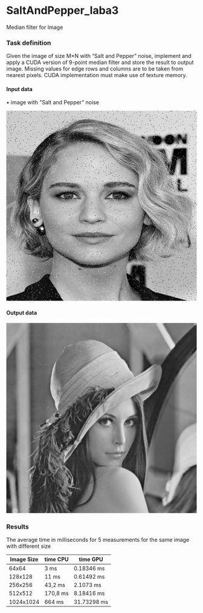 # SaltAndPepper_laba3
Median filter for Image 

### Task definition
Given the image of size M×N with “Salt and Pepper” noise, implement and apply a CUDA version of 9-point median filter and store the result to output image. Missing values for edge rows and columns are to be taken from nearest pixels. CUDA implementation must make use of texture memory. 

#### Input data
• image with "Salt and Pepper" noise

![alt text](personGray512.bmp)

#### Output data

![alt text](resultGPU.bmp)

### Results

The average time in milliseconds for 5 measurements for the same image with different size

|   Image Size  | time CPU |  time GPU   | 
|---------------|----------|-------------|
| 64x64         | 3 ms     | 0.18346 ms  |
| 128x128       | 11 ms    | 0.61492 ms  |
| 256x256       | 43,2 ms  | 2.1073  ms  |
| 512x512       | 170,8 ms | 8.18416 ms  |
| 1024x1024     | 664 ms   | 31.73298 ms |

   
